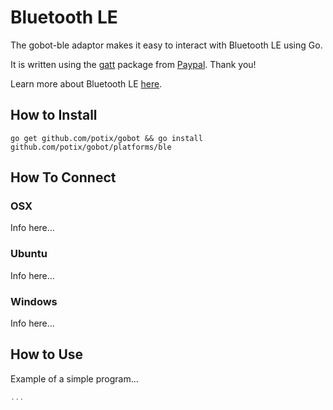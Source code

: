 # Bluetooth LE

The gobot-ble adaptor makes it easy to interact with Bluetooth LE using Go.

It is written using the [gatt](https://github.com/paypal/gatt) package from [Paypal](https://github.com/paypal). Thank you!

Learn more about Bluetooth LE [here](http://en.wikipedia.org/wiki/Bluetooth_low_energy).

## How to Install
```
go get github.com/potix/gobot && go install github.com/potix/gobot/platforms/ble
```

## How To Connect

### OSX

Info here...

### Ubuntu

Info here...

### Windows

Info here...

## How to Use

Example of a simple program...

```go
...
```
